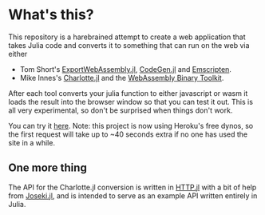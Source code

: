 # What's this?

This repository is a harebrained attempt to create a web application that takes Julia code and converts it to something that can run on the web via either
* Tom Short's [ExportWebAssembly.jl](https://github.com/tshort/ExportWebAssembly.jl), [CodeGen.jl](https://github.com/tshort/CodeGen.jl) and [Emscripten](http://kripken.github.io/emscripten-site/index.html).  
* Mike Innes's [Charlotte.jl](https://github.com/MikeInnes/Charlotte.jl) and the [WebAssembly Binary Toolkit](https://github.com/WebAssembly/wabt).

After each tool converts your julia function to either javascript or wasm it loads the result into the browser window so that you can test it out.  This is all very experimental, so don't be surprised when things don't work.

You can try it [here](http://julia2js.gotfork.net/).  Note: this project is now using Heroku's free dynos, so the first request will take up to ~40 seconds extra if no one has used the site in a while.  

## One more thing

The API for the Charlotte.jl conversion is written in [HTTP.jl](https://github.com/JuliaWeb/HTTP.jl) with a bit of help from [Joseki.jl](https://github.com/amellnik/Joseki.jl), and is intended to serve as an example API written entirely in Julia.  

